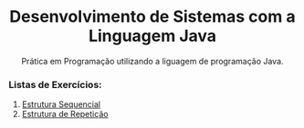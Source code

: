 <h1 align="center"> Desenvolvimento de Sistemas com a Linguagem Java </h1>
<p align="center">Prática em Programação utilizando a liguagem de programação Java.</p>

<h3>
    <strong>Listas de Exercícios:</strong>
</h3>
<ol>
    <li>
        <a href="./EstruturaSequencial">Estrutura Sequencial</a>
    </li>
    <li>
        <a href="./EstruturaRepeticao">Estrutura de Repetição</a>
    </li>
</ol>